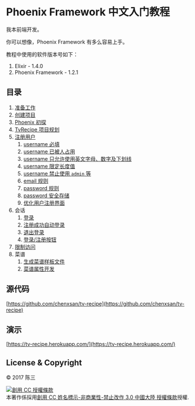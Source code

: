 # Phoenix Framework 中文入门教程

我本前端开发。

你可以想像，Phoenix Framework 有多么容易上手。

教程中使用的软件版本号如下：

1. Elixir - 1.4.0
2. Phoenix Framework - 1.2.1

## 目录

1. [准备工作](00-prepare.md)
2. [创建项目](01-create-project.md)
3. [Phoenix 初探](02-explore-phoenix.md)
4. [TvRecipe 项目规划](03-tv-recipe.md)
5. [注册用户](04-user-register/00-prepare.md)
    1. [username 必填](04-user-register/01-username-required.md)
    2. [username 已被人占用](04-user-register/02-username-unique.md)
    3. [username 只允许使用英文字母、数字及下划线](04-user-register/03-username-format.md)
    4. [username 限定长度值](04-user-register/04-username-length.md)
    5. [username 禁止使用 `admin` 等](04-user-register/05-username-exclude.md)
    6. [email 规则](04-user-register/06-email-rules.md)
    7. [password 规则](04-user-register/07-password-rules.md)
    8. [password 安全存储](04-user-register/08-password-storage.md)
    9. [优化用户注册界面](04-user-register/09-optimize-ui.md)
6. 会话
    1. [登录](05-session/01-login.md)
    2. [注册成功自动登录](05-session/02-auto-login-user.md)
    3. [退出登录](05-session/03-logout.md)
    4. [登录/注册按钮](05-session/04-login-logout-buttons.md)
7. [限制访问](06-restrict-access.md)
8. 菜谱
    1. [生成菜谱样板文件](07-recipe/01-gen-html.md)
    2. [菜谱属性开发](07-recipe/02-recipe-scheme.md)
    
## 源代码

[https://github.com/chenxsan/tv-recipe](https://github.com/chenxsan/tv-recipe)

## 演示

[https://tv-recipe.herokuapp.com/](https://tv-recipe.herokuapp.com/)

## License & Copyright

&copy; 2017 陈三

<a rel="license" href="http://creativecommons.org/licenses/by-nc-nd/3.0/cn/"><img alt="創用 CC 授權條款" style="border-width:0" src="https://i.creativecommons.org/l/by-nc-nd/3.0/cn/88x31.png" /></a><br />本著作係採用<a rel="license" href="http://creativecommons.org/licenses/by-nc-nd/3.0/cn/">創用 CC 姓名標示-非商業性-禁止改作 3.0 中國大陸 授權條款</a>授權.